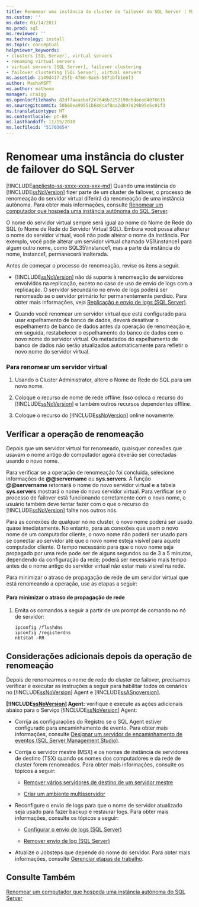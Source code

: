 ```yaml
---
title: Renomear uma instância do cluster de failover do SQL Server | Microsoft Docs
ms.custom: ''
ms.date: 03/14/2017
ms.prod: sql
ms.reviewer: ''
ms.technology: install
ms.topic: conceptual
helpviewer_keywords:
- clusters [SQL Server], virtual servers
- renaming virtual servers
- virtual servers [SQL Server], failover clustering
- failover clustering [SQL Server], virtual servers
ms.assetid: 2a49d417-25fb-4760-8ae5-5871bfb1e6f3
author: MashaMSFT
ms.author: mathoma
manager: craigg
ms.openlocfilehash: 82df7aeacbaf2e7646b7252190c6daead4076615
ms.sourcegitcommit: 50b60ea99551b688caf0aa2d897029b95e5c01f3
ms.translationtype: HT
ms.contentlocale: pt-BR
ms.lasthandoff: 11/15/2018
ms.locfileid: "51703654"
---
```

# <a name="rename-a-sql-server-failover-cluster-instance"></a>Renomear uma instância do cluster de failover do SQL Server
[!INCLUDE[appliesto-ss-xxxx-xxxx-xxx-md](../../../includes/appliesto-ss-xxxx-xxxx-xxx-md.md)]
  Quando uma instância do [!INCLUDE[ssNoVersion](../../../includes/ssnoversion-md.md)] fizer parte de um cluster de failover, o processo de renomeação do servidor virtual diferirá da renomeação de uma instância autônoma. Para obter mais informações, consulte [Renomear um computador que hospeda uma instância autônoma do SQL Server](../../../database-engine/install-windows/rename-a-computer-that-hosts-a-stand-alone-instance-of-sql-server.md).  
  
 O nome do servidor virtual sempre será igual ao nome do Nome de Rede do SQL (o Nome de Rede do Servidor Virtual SQL). Embora você possa alterar o nome do servidor virtual, você não pode alterar o nome da instância. Por exemplo, você pode alterar um servidor virtual chamado VS1\instance1 para algum outro nome, como SQL35\instance1, mas a parte da instância do nome, instance1, permanecerá inalterada.  
  
 Antes de começar o processo de renomeação, revise os itens a seguir.  
  
-   [!INCLUDE[ssNoVersion](../../../includes/ssnoversion-md.md)] não dá suporte à renomeação de servidores envolvidos na replicação, exceto no caso de uso de envio de logs com a replicação. O servidor secundário no envio de logs poderá ser renomeado se o servidor primário for permanentemente perdido. Para obter mais informações, veja [Replicação e envio de logs &#40;SQL Server&#41;](../../../database-engine/log-shipping/log-shipping-and-replication-sql-server.md).  
  
-   Quando você renomear um servidor virtual que está configurado para usar espelhamento de banco de dados, deverá desativar o espelhamento de banco de dados antes da operação de renomeação e, em seguida, restabelecer o espelhamento do banco de dados com o novo nome do servidor virtual. Os metadados do espelhamento de banco de dados não serão atualizados automaticamente para refletir o novo nome do servidor virtual.  
  
### <a name="to-rename-a-virtual-server"></a>Para renomear um servidor virtual  
  
1.  Usando o Cluster Administrator, altere o Nome de Rede do SQL para um novo nome.  
  
2.  Coloque o recurso de nome de rede offline. Isso coloca o recurso do [!INCLUDE[ssNoVersion](../../../includes/ssnoversion-md.md)] e também outros recursos dependentes offline.  
  
3.  Coloque o recurso do [!INCLUDE[ssNoVersion](../../../includes/ssnoversion-md.md)] online novamente.  
  
## <a name="verify-the-renaming-operation"></a>Verificar a operação de renomeação  
 Depois que um servidor virtual for renomeado, quaisquer conexões que usavam o nome antigo do computador agora deverão ser conectadas usando o novo nome.  
  
 Para verificar se a operação de renomeação foi concluída, selecione informações de **@@servername** ou **sys.servers**. A função **@@servername** retornará o nome do novo servidor virtual e a tabela **sys.servers** mostrará o nome do novo servidor virtual. Para verificar se o processo de failover está funcionando corretamente com o novo nome, o usuário também deve tentar fazer com o que o recurso do [!INCLUDE[ssNoVersion](../../../includes/ssnoversion-md.md)] falhe nos outros nós.  
  
 Para as conexões de qualquer nó no cluster, o novo nome poderá ser usado quase imediatamente. No entanto, para as conexões que usam o novo nome de um computador cliente, o novo nome não poderá ser usado para se conectar ao servidor até que o novo nome esteja visível para aquele computador cliente. O tempo necessário para que o novo nome seja propagado por uma rede pode ser de alguns segundos ou de 3 a 5 minutos, dependendo da configuração da rede; poderá ser necessário mais tempo antes de o nome antigo do servidor virtual não estar mais visível na rede.  
  
 Para minimizar o atraso de propagação de rede de um servidor virtual que está renomeando a operação, use as etapas a seguir:  
  
#### <a name="to-minimize-network-propagation-delay"></a>Para minimizar o atraso de propagação de rede  
  
1.  Emita os comandos a seguir a partir de um prompt de comando no nó de servidor:  
  
    ```  
    ipconfig /flushdns  
    ipconfig /registerdns  
    nbtstat –RR  
    ```  
  
## <a name="additional-considerations-after-the-renaming-operation"></a>Considerações adicionais depois da operação de renomeação  
 Depois de renomearmos o nome de rede do cluster de failover, precisamos verificar e executar as instruções a seguir para habilitar todos os cenários no [!INCLUDE[ssNoVersion](../../../includes/ssnoversion-md.md)] Agent e [!INCLUDE[ssASnoversion](../../../includes/ssasnoversion-md.md)].  
  
 **[!INCLUDE[ssNoVersion](../../../includes/ssnoversion-md.md)] Agent:** verifique e execute as ações adicionais abaixo para o Serviço [!INCLUDE[ssNoVersion](../../../includes/ssnoversion-md.md)] Agent:  
  
-   Corrija as configurações do Registro se o SQL Agent estiver configurado para encaminhamento de evento. Para obter mais informações, consulte [Designar um servidor de encaminhamento de eventos &#40;SQL Server Management Studio&#41;](https://msdn.microsoft.com/library/81dfcbe4-3000-4e77-99de-bf85fef63a12).  
  
-   Corrija o servidor mestre (MSX) e os nomes de instância de servidores de destino (TSX) quando os nomes dos computadores e da rede de cluster forem renomeados. Para obter mais informações, consulte os tópicos a seguir:  
  
    -   [Remover vários servidores de destino de um servidor mestre](../../../ssms/agent/defect-multiple-target-servers-from-a-master-server.md)  
  
    -   [Criar um ambiente multisservidor](../../../ssms/agent/create-a-multiserver-environment.md)  
  
-   Reconfigure o envio de logs para que o nome de servidor atualizado seja usado para fazer backup e restaurar logs. Para obter mais informações, consulte os tópicos a seguir:  
  
    -   [Configurar o envio de logs &#40;SQL Server&#41;](../../../database-engine/log-shipping/configure-log-shipping-sql-server.md)  
  
    -   [Remover envio de log &#40;SQL Server&#41;](../../../database-engine/log-shipping/remove-log-shipping-sql-server.md)  
  
-   Atualize o Jobsteps que depende do nome do servidor. Para obter mais informações, consulte [Gerenciar etapas de trabalho](../../../ssms/agent/manage-job-steps.md).  
  
## <a name="see-also"></a>Consulte Também  
 [Renomear um computador que hospeda uma instância autônoma do SQL Server](../../../database-engine/install-windows/rename-a-computer-that-hosts-a-stand-alone-instance-of-sql-server.md)  
  
  
